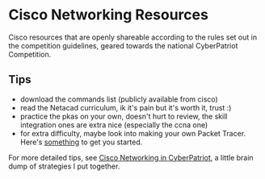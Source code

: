 # Cisco Networking Resources
Cisco resources that are openly shareable according to the rules set out in the competition guidelines, geared towards the national CyberPatriot Competition.

## Tips
- download the commands list (publicly available from cisco)
- read the Netacad curriculum, ik it's pain but it's worth it, trust :)
- practice the pkas on your own, doesn't hurt to review, the skill integration ones are extra nice (especially the ccna one)
- for extra difficulty, maybe look into making your own Packet Tracer. Here's <a href="https://medium.com/@taiyu_chen/make-your-own-packet-tracer-lab-ea07c8f883a" target="_blank"> something</a> to get you started.

For more detailed tips, see [Cisco Networking in CyberPatriot](/cisco-networking-in-cypat.md), a little brain dump of strategies I put together.
